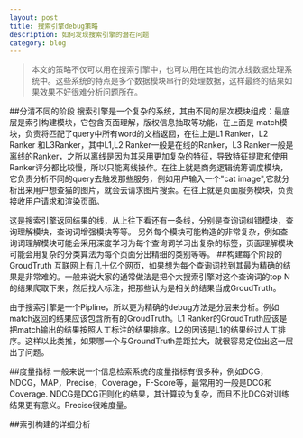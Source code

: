 ```yaml
---
layout: post
title: 搜索引擎debug策略
description: 如何发现搜索引擎的潜在问题
category: blog
---
```

>本文的策略不仅可以用在搜索引擎中，也可以用在其他的流水线数据处理系统中。这些系统的特点是多个数据模块串行的处理数据，这样最终的结果如果效果不好很难分析问题所在。

##分清不同的阶段
搜索引擎是一个复杂的系统，其由不同的层次模块组成：最底层是索引构建模块，它包含页面理解，版权信息抽取等功能，在上面是 match模块，负责将匹配了query中所有word的文档返回，在往上是L1 Ranker，L2 Ranker 和L3Ranker，其中L1,L2 Ranker一般是在线的Ranker，L3 Ranker一般是离线的Ranker，之所以离线是因为其采用更加复杂的特征，导致特征提取和使用Ranker评分都比较慢，所以只能离线操作。在往上就是商务逻辑统筹调度模块，它负责分析不同的query去触发那些服务，例如用户输入一个"cat image",它就分析出来用户想查猫的图片，就会去请求图片搜索。在往上就是页面服务模块，负责接收用户请求和渲染页面。

这是搜索引擎返回结果的线，从上往下看还有一条线，分别是查询词纠错模块，查询理解模块，查询词增强模块等等。
另外每个模块可能构造的非常复杂，例如查询词理解模块可能会采用深度学习为每个查询词学习出复杂的标签，页面理解模块可能会用复杂的分类算法为每个页面分出精细的类别等等。
##构建每个阶段的GroudTruth
互联网上有几十亿个网页，如果想为每个查询词找到其最为精确的结果是非常难的。一般来说大家的通常做法是把个大搜索引擎对这个查询词的top N的结果爬取下来，然后找人标注，把那些认为是相关的结果当成GroudTruth。

由于搜索引擎是一个Pipline，所以更为精确的debug方法是分层来分析。例如match返回的结果应该包含所有的GroudTruth。L1 Ranker的GroudTruth应该是把match输出的结果按照人工标注的结果排序。L2的因该是L1的结果经过人工排序。这样以此类推，如果哪一个与GroundTruth差距拉大，就很容易定位出这一层出了问题。

##度量指标
一般来说一个信息检索系统的度量指标有很多种，例如DCG，NDCG，MAP，Precise，Coverage，F-Score等，最常用的一般是DCG和Coverage. NDCG是DCG正则化的结果，其计算较为复杂，而且不比DCG对训练结果更有意义。Precise很难度量。



##索引构建的详细分析


<pre class="prettyprint">

</pre>